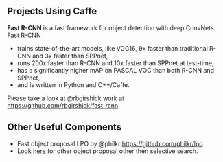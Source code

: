 ## Projects Using Caffe

**Fast R-CNN** is a fast framework for object detection with deep ConvNets. Fast R-CNN
 - trains state-of-the-art models, like VGG16, 9x faster than traditional R-CNN and 3x faster than SPPnet,
 - runs 200x faster than R-CNN and 10x faster than SPPnet at test-time,
 - has a significantly higher mAP on PASCAL VOC than both R-CNN and SPPnet,
 - and is written in Python and C++/Caffe.

Please take a look at @rbgirshick work at https://github.com/rbgirshick/fast-rcnn

## Other Useful Components

* Fast object proposal LPO by @philkr https://github.com/philkr/lpo
* Look [here](https://pdollar.wordpress.com/2014/11/18/evaluating-object-proposals/) for other object proposal other then selective search.